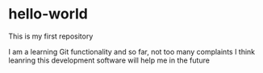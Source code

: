 # hello-world
This is my first repository

I am a learning Git functionality and so far, not too many complaints 
I think leanring this development software will help me in the future
